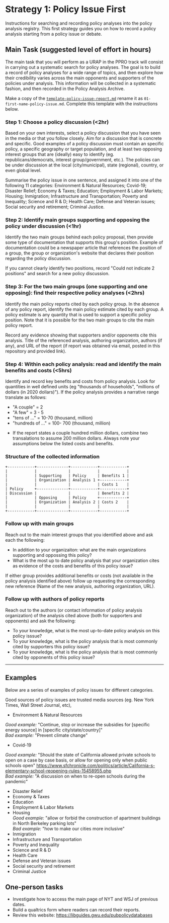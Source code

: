 # Strategy 1: Policy Issue First
 Instructions for searching and recording policy analyses into the policy analysis registry. This first strategy guides you on how to record a policy analysis starting from a policy issue or debate.


## Main Task  (suggested level of effort in hours)

The main task that you will perform as a URAP in the PPRO track will consist in
carrying out a systematic search for policy analyses. The goal is to build a
record of policy analyses for a wide range of topics, and then explore how their
credibility varies across the main opponents and supporters of the policies
under analysis. This information will be collected in a systematic fashion, and
then recorded in the Policy Analysis Archive.  

Make a copy of the [`template-policy-issue-report.md`](template-policy-issue-report.md) rename it as `01-first-name-policy-issue.md`. Complete this template with the instructions below.

### Step 1: Choose a policy discussion (<2hr)

Based on your own interests, select a policy discussion that you have seen in
the media or that you follow closely. Aim for a discussion that is concrete and
specific. Good examples of a policy discussion must contain an specific
policy, a specific geography or target population, and at least two opposing
interest groups that are (ideally) easy to identify (eg. republicans/democrats, interest group/government, etc.). The policies can be under
discussion at the local (city/municipal), state (regional), country, or even
global level.  

Summarise the policy issue in one sentence, and assigned it into one of the following 11 categories: Environment & Natural Resources; Covid-19; Disaster Relief; Economy & Taxes; Education; Employment & Labor Markets; Housing; Inmigration; Infrastructure and Transportation; Poverty and Inequality; Science and R & D; Health Care; Defense and Veteran issues; Social security and retirement; Criminal Justice.

### Step 2: Identify main groups supporting and opposing the policy under discussion (<1hr)

Identify the two main groups behind each policy proposal, then provide some type of documentation that supports this group's position. Example of documentation could be a newspaper article that references the position of a group, the group or organization's website that declares their position regarding the policy discussion.

If you cannot clearly identify two positions, record "Could not indicate 2 positions" and search for a new policy discussion.  

### Step 3: For the two main groups (one supporting and one opposing): find their respective policy analyses (<2hrs)

Identify the main policy reports cited by each policy group. In the absence of any policy report, identify the main policy estimate cited by each group. A policy estimate is any quantity that is used to support a specific policy position. Note that it is possible for the two main groups to cite the main policy report.

Record any evidence showing that supporters and/or opponents cite this analysis.  Title of the referenced analysis, authoring organization, authors (if any), and URL of the report (if report was obtained via email, posted in this repository and provided link). 


### Step 4: Within each policy analysis: read and identify the main benefits and costs (<5hrs)

Identify and record key benefits and costs from policy analysis. Look for quantities in well defined units (eg "thousands of households", "millions of dollars (in 2020 dollars)"). If the policy analysis provides a narrative range translate as follows:
 - "A couple" =  2
 - "A few" = 3 - 5
 - "tens of ..." = 10-70 (thousand, million)
 - "hundreds of ..." = 100- 700 (thousand, million) 
 
* If the report states a couple hundred million dollars, combine two transalations to assume 200 million dollars. Always note your assumptions below the listed costs and benefits. 


### Structure of the collected information

    +------------+--------------+------------+------------+
    |            |              |            |            |
    |            | Supporting   | Policy     | Benefits 1 |
    |            | Organization | Analysis 1 +------------+
    |            |              |            | Costs 1    |
    | Policy     +--------------+------------+------------+
    | Discussion |              |            | Benefits 2 |
    |            | Opposing     | Policy     +------------+
    |            | Organization | Analysis 2 | Costs 2    |
    |            |              |            |            |
    +------------+--------------+------------+------------+




### Follow up with main groups

Reach out to the main interest groups that you identified above and ask each the following:
- In addition to your organizaiton: what are the main organizations supporting and oppossing this policy?  
- What is the most up to date policy analysis that your organization cites as evidence of the costs and benefits of this policy issue?

If either group provides additional benefits or costs (not available in the policy analysis identified above) follow up requesting the corresponding new reference (Name of the new analysis, authoring organization, URL). 



### Follow up with authors of policy reports   
Reach out to the authors (or contact information of policy analysis organization) of the analysis cited above (both for supporters and opponents) and ask the following:   
 - To your knowledge, what is the most up-to-date policy analysis on this policy isssue?
 - To your knowledge, what is the policy analysis that is most commonly cited by supporters this policy issue?
 - To your knowledge, what is the policy analysis that is most commonly cited by opponents of this policy issue?





---


## Examples
Below are a series of examples of policy issues for different categories.

Good sources of policy issues are trusted
media sources (eg. New York Times, Wall Street Journal, etc),

- Environment & Natural Resources  

*Good example:* "Continue, stop or increase the subsidies for [specific energy
source] in [specific city/state/country]"  
*Bad example:* "Prevent climate change"    

- Covid-19  

*Good example:* "Should the state of California allowed private schools to open on a case by case basis, or allow for opening only when public schools open"  https://www.sfchronicle.com/politics/article/California-s-elementary-school-reopening-rules-15458955.php  
*Bad example:* "A discussion on when to re-open schools during the pandemic"  
- Disaster Relief
- Economy & Taxes
- Education
- Employment & Labor Markets
- Housing  
*Good example:* "allow or forbid the construction of apartment buildings in North Berkeley parking lots"     
*Bad example:* "how to make our cities more inclusive"  
- Inmigration
- Infrastructure and Transportation
- Poverty and Inequality
- Science and R & D
- Health Care
- Defense and Veteran issues
- Social security and retirement
- Criminal Justice

## One-person tasks

- Investigate how to access the main page of NYT and WSJ of previous dates.  
- Build a qualtrics form where readers can record their reports.   
- Review this website: https://libguides.gwu.edu/pubpolicydatabases
